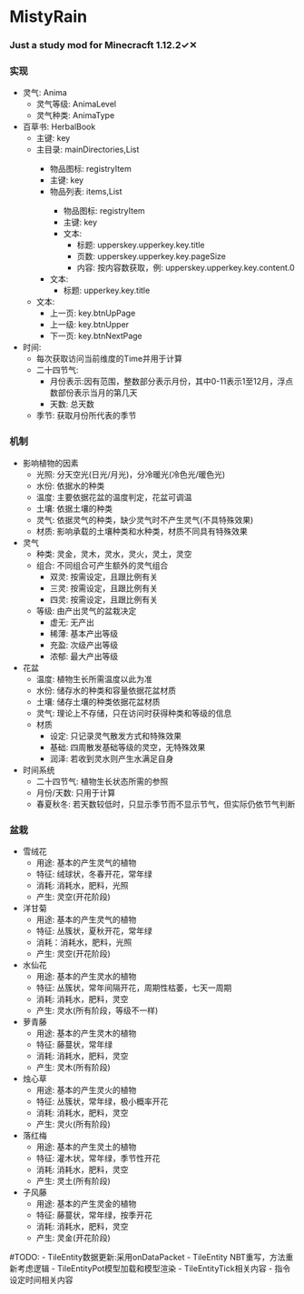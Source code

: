 # MistyRain
### Just a study mod for Minecracft 1.12.2✓✕

### 实现
- 灵气: Anima
	- 灵气等级: AnimaLevel
	- 灵气种类: AnimaType
- 百草书: HerbalBook
	- 主键: key
	- 主目录: mainDirectories,List<Directory>
		- 物品图标: registryItem
		- 主键: key
		- 物品列表: items,List<Items>
			- 物品图标: registryItem
			- 主键: key
			- 文本:
				- 标题: upperskey.upperkey.key.title
				- 页数: upperskey.upperkey.key.pageSize
				- 内容: 按内容数获取，例: upperskey.upperkey.key.content.0
		- 文本:
			- 标题: upperkey.key.title
	- 文本:
		- 上一页: key.btnUpPage
		- 上一级: key.btnUpper
		- 下一页: key.btnNextPage
- 时间:
	- 每次获取访问当前维度的Time并用于计算
	- 二十四节气:
		- 月份表示:因有范围，整数部分表示月份，其中0-11表示1至12月，浮点数部份表示当月的第几天
		- 天数: 总天数
	- 季节: 获取月份所代表的季节


### 机制
- 影响植物的因素
	- 光照: 分天空光(日光/月光)，分冷暖光(冷色光/暖色光)
	- 水份: 依据水的种类
	- 温度: 主要依据花盆的温度判定，花盆可调温
	- 土壤: 依据土壤的种类
	- 灵气: 依据灵气的种类，缺少灵气时不产生灵气(不具特殊效果)
	- 材质: 影响承载的土壤种类和水种类，材质不同具有特殊效果
- 灵气
	- 种类: 灵金，灵木，灵水，灵火，灵土，灵空
	- 组合: 不同组合可产生额外的灵气组合
		- 双灵: 按需设定，且跟比例有关
		- 三灵: 按需设定，且跟比例有关
		- 四灵: 按需设定，且跟比例有关
	- 等级: 由产出灵气的盆栽决定
		- 虚无: 无产出
		- 稀薄: 基本产出等级
		- 充盈: 次级产出等级
		- 浓郁: 最大产出等级
- 花盆
	- 温度: 植物生长所需温度以此为准
	- 水份: 储存水的种类和容量依据花盆材质
	- 土壤: 储存土壤的种类依据花盆材质
	- 灵气: 理论上不存储，只在访问时获得种类和等级的信息
	- 材质
		- 设定: 只记录灵气散发方式和特殊效果
		- 基础: 四周散发基础等级的灵空，无特殊效果
		- 润泽: 若收到灵水则产生水满足自身
- 时间系统
	- 二十四节气: 植物生长状态所需的参照
	- 月份/天数: 只用于计算
	- 春夏秋冬: 若天数较低时，只显示季节而不显示节气，但实际仍依节气判断


### 盆栽
- 雪绒花
	- 用途: 基本的产生灵气的植物
	- 特征: 绒球状，冬春开花，常年绿
	- 消耗: 消耗水，肥料，光照
	- 产生: 灵空(开花阶段)
- 洋甘菊
	- 用途: 基本的产生灵气的植物
	- 特征: 丛簇状，夏秋开花，常年绿
	- 消耗：消耗水，肥料，光照
	- 产生: 灵空(开花阶段)
- 水仙花
	- 用途: 基本的产生灵水的植物
	- 特征: 丛簇状，常年间隔开花，周期性枯萎，七天一周期
	- 消耗: 消耗水，肥料，灵空
	- 产生: 灵水(所有阶段，等级不一样)
- 萝青藤
	- 用途: 基本的产生灵木的植物
	- 特征: 藤蔓状，常年绿
	- 消耗: 消耗水，肥料，灵空
	- 产生: 灵木(所有阶段)
- 烛心草
	- 用途: 基本的产生灵火的植物
	- 特征: 丛簇状，常年绿，极小概率开花
	- 消耗: 消耗水，肥料，灵空
	- 产生: 灵火(所有阶段)
- 落红梅
	- 用途: 基本的产生灵土的植物
	- 特征: 灌木状，常年绿，季节性开花
	- 消耗: 消耗水，肥料，灵空
	- 产生: 灵土(所有阶段)
- 子风藤
	- 用途: 基本的产生灵金的植物
	- 特征: 藤蔓状，常年绿，按季开花
	- 消耗: 消耗水，肥料，灵空
	- 产生: 灵金(开花阶段)

#TODO:
	- TileEntity数据更新:采用onDataPacket
	- TileEntity NBT重写，方法重新考虑逻辑
	- TileEntityPot模型加载和模型渲染
	- TileEntityTick相关内容
	- 指令设定时间相关内容